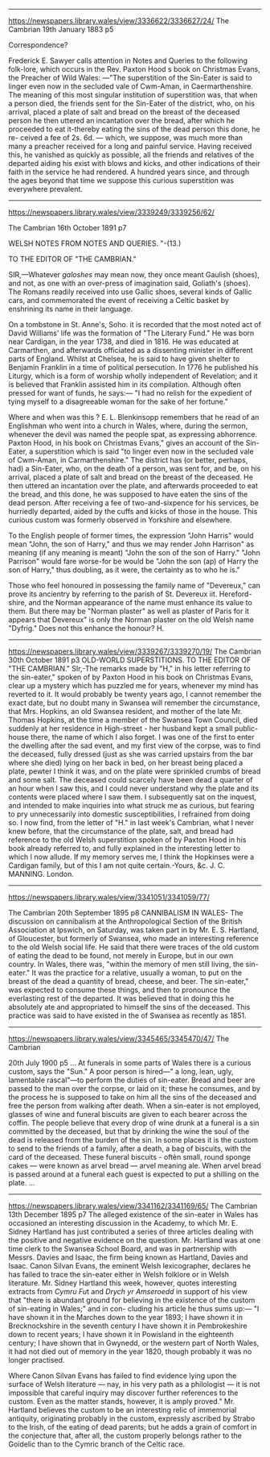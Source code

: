 
---


https://newspapers.library.wales/view/3336622/3336627/24/
The Cambrian
19th January 1883
p5

Correspondence?

Frederick E. Sawyer calls attention in Notes and Queries to the following folk-lore, which occurs in the Rev. Paxton Hood s book on Christmas Evans, the Preacher of Wild Wales: —"The superstition of the Sin-Eater is said to linger even now in the secluded vale of Cwm-Aman, in Caermarthenshire. The meaning of this most singular institution of superstition was, that when a person died, the friends sent for the Sin-Eater of the district, who, on his arrival, placed a plate of salt and bread on the breast of the deceased person he then uttered an incantation over the bread, after which he proceeded to eat it-thereby eating the sins of the dead person this done, he re- ceived a fee of 2s. 6d. — which, we suppose, was much more than many a preacher received for a long and painful service. Having received this, he vanished as quickly as possible, all the friends and relatives of the departed aiding his exist with blows and kicks, and other indications of their faith in the service he had rendered. A hundred years since, and through the ages beyond that time we suppose this curious superstition was everywhere prevalent.


---


https://newspapers.library.wales/view/3339249/3339256/62/

The Cambrian
16th October 1891
p7

WELSH NOTES FROM NOTES AND QUERIES. "-(13.)

TO THE EDITOR OF "THE CAMBRIAN."

SIR,—Whatever *galoshes* may mean now, they once meant Gaulish (shoes), and not, as one with an over-press of imagination said, Goliath's (shoes). The Romans readily received into use Gallic shoes, several kinds of Gallic cars, and commemorated the event of receiving a Celtic basket by enshrining its name in their language.

On a tombstone in St. Anne's, Soho. it is recorded that the most noted act of David Williams' life was the formation of "The Literary Fund." He was born near Cardigan, in the year 1738, and died in 1816. He was educated at Carmarthen, and afterwards officiated as a dissenting minister in different parts of England. Whilst at Chelsea, he is said to have given shelter to Benjamin Franklin in a time of political persecution. In 1776 he published his Liturgy, which is a form of worship wholly independent of Revelation; and it is believed that Franklin assisted him in its compilation. Although often pressed for want of funds, he says:— "I had no relish for the expedient of tying myself to a disagreeable woman for the sake of her fortune."

Where and when was this ? E. L. Blenkinsopp remembers that he read of an Englishman who went into a church in Wales, where, during the sermon, whenever the devil was named the people spat, as expressing abhorrence. Paxton Hood, in his book on Christmas Evans," gives an account of the Sin-Eater, a superstition which is said "to linger even now in the secluded vale of Cwm-Aman, in Carmarthenshire." The district has (or better, perhaps, had) a Sin-Eater, who, on the death of a person, was sent for, and be, on his arrival, placed a plate of salt and bread on the breast of the deceased. He then uttered an incantation over the plate, and afterwards proceeded to eat the bread, and this done, he was supposed to have eaten the sins of the dead person. After receiving a fee of two-and-sixpence for his services, be hurriedly departed, aided by the cuffs and kicks of those in the house. This curious custom was formerly observed in Yorkshire and elsewhere.

To the English people of former times, the expression "John Harris" would mean "John, the son of Harry," and thus we may render John Harrison" as meaning (if any meaning is meant) "John the son of the son of Harry." "John Parrison" would fare worse-for be would be "John the son (ap) of Harry the son of Harry," thus doubling, as it were, the certainty as to who he is."

Those who feel honoured in possessing the family name of "Devereux," can prove its ancientry by referring to the parish of St. Devereux iit. Hereford- shire, and the Norman appearance of the name must enhance its value to them. But there may be "Norman plaster" as well as plaster of Paris for it appears that Devereux" is only the Norman plaster on the old Welsh name "Dyfrig." Does not this enhance the honour?
H.


---


https://newspapers.library.wales/view/3339267/3339270/19/
The Cambrian
30th October 1891
p3
OLD-WORLD SUPERSTITIONS.
TO THE EDITOR OF "THE CAMBRIAN."
SIr,-The remarks made by "H," in his letter referring to the sin-eater," spoken of by Paxton Hood in his book on Christmas Evans, clear up a mystery which has puzzled me for years, whenever my mind has reverted to it. It would probably be twenty years ago, I cannot remember the exact date, but no doubt many in Swansea will remember the circumstance, that Mrs. Hopkins, an old Swansea resident, and mother of the late Mr. Thomas Hopkins, at the time a member of the Swansea Town Council, died suddenly at her residence in High-street - her husband kept a small public-house there, the name of which I also forget. I was one of the first to enter the dwelling after the sad event, and my first view of the corpse, was to find the deceased, fully dressed (just as she was carried upstairs from the bar where she died) lying on her back in bed, on her breast being placed a plate, pewter I think it was, and on the plate were sprinkled crumbs of bread and some salt. The deceased could scarcely have been dead a quarter of an hour when I saw this, and I could never understand why the plate and its contents were placed where I saw them. I subsequently sat on the inquest, and intended to make inquiries into what struck me as curious, but fearing to pry unnecessarily into domestic susceptibilities, I refrained from doing so. I now find, from the letter of "H." in last week's Cambrian, what I never knew before, that the circumstance of the plate, salt, and bread had reference to the old Welsh superstition spoken of by Paxton Hood in his book already referred to, and fully explained in the interesting letter to which I now allude. If my memory serves me, I think the Hopkinses were a Cardigan family, but of this I am not quite certain.-Yours, &c.
J. C. MANNING. London.


---

https://newspapers.library.wales/view/3341051/3341059/77/

The Cambrian
20th September 1895
p8
CANNIBALISM IN WALES- 
The discussion on cannibalism at the Anthropological Section of the British Association at Ipswich, on Saturday, was taken part in by Mr. E. S. Hartland, of Gloucester, but formerly of Swansea, who made an interesting reference to the old Welsh social life. He said that there were traces of the old custom of eating the dead to be found, not merely in Europe, but in our own country. In Wales, there was, "within the memory of men still living, the sin- eater." It was the practice for a relative, usually a woman, to put on the breast of the dead a quantity of bread, cheese, and beer. The sin-eater," was expected to consume these things, and then to pronounce the everlasting rest of the departed. It was believed that in doing this he absolutely ate and appropriated to himself the sins of the deceased. This practice was said to have existed in the of Swansea as recently as 1851.

---


https://newspapers.library.wales/view/3345465/3345470/47/
The Cambrian

20th July 1900
p5
...
At funerals in some parts of Wales there is a curious custom, says the "Sun." A poor person is hired—" a long, lean, ugly, lamentable rascal"—to perform the duties of sin-eater. Bread and beer are passed to the man over the corpse, or laid on it; these he consumes, and by the process he is supposed to take on him all the sins of the deceased and free the person from walking after death. When a sin-eater is not employed, glasses of wine and funeral biscuits are given to each bearer across the coffin. The people believe that every drop of wine drunk at a funeral is a sin committed by the deceased, but that by drinking the wine the soul of the dead is released from the burden of the sin. In some places it is the custom to send to the friends of a family, after a death, a bag of biscuits, with the card of the deceased. These funeral biscuits - oftèn small, round sponge cakes — were known as arvel bread — arvel meaning ale. When arvel bread is passed around at a funeral each guest is expected to put a shilling on the plate.
...


---

https://newspapers.library.wales/view/3341162/3341169/65/
The Cambrian
13th December 1895
p7
The alleged existence of the sin-eater in Wales has occasioned an interesting discussion in the Academy, to which Mr. E. Sidney Hartland has just contributed a series of three articles dealing with the positive and negative evidence on the question. Mr. Hartland was at one time clerk to the Swansea School Board, and was in partnership with Messrs. Davies and Isaac, the firm being known as Hartland, Davies and Isaac. Canon Silvan Evans, the eminent Welsh lexicographer, declares he has failed to trace the sin-eater either in Welsh folklore or in Welsh literature. Mr. Sidney Hartland this week, however, quotes interesting extracts from *Cymru Fu*t and *Drych yr Amseroedd* in support of his view that "there is abundant ground for believing in the existence of the custom of sin-eating in Wales;" and in con- cluding his article he thus sums up:— "I have shown it in the Marches down to the year 1893; I have shown it in Brecknockshire in the seventh century I have shown it in Pembrokeshire down to recent years; I have shown it in Powisland in the eighteenth century; I have shown that in Gwynedd, or the western part of North Wales, it had not died out of memory in the year 1820, though probably it was no longer practised.

Where Canon Silvan Evans has failed to find evidence lying upon the surface of Welsh literature — nay, in his very path as a philologist — it is not impossible that careful inquiry may discover further references to the custom. Even as the matter stands, however, it is amply proved." Mr. Hartland believes the custom to be an interesting relic of immemorial antiquity, originating probably in the custom, expressly ascribed by Strabo to the Irish, of the eating of dead parents; but he adds a grain of comfort in the conjecture that, after all, the custom properly belongs rather to the Goidelic than to the Cymric branch of the Celtic race.


